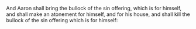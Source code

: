 And Aaron shall bring the bullock of the sin offering, which is for himself, and shall make an atonement for himself, and for his house, and shall kill the bullock of the sin offering which is for himself:
